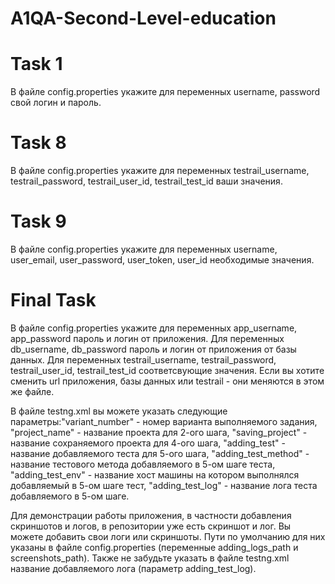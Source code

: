 # A1QA-Second-Level-education
# Task 1
В файле config.properties укажите для переменных username, password свой логин и пароль.

# Task 8
В файле config.properties укажите для переменных testrail_username, testrail_password, testrail_user_id, testrail_test_id ваши значения.

# Task 9
В файле config.properties укажите для переменных username, user_email, user_password, user_token, user_id необходимые значения.

# Final Task

В файле config.properties укажите для переменных app_username, app_password пароль и логин от приложения. Для переменных db_username, db_password пароль и логин от приложения от базы данных. Для переменных testrail_username, testrail_password, testrail_user_id, testrail_test_id соответсвующие значения. Если вы хотите сменить url приложения, базы данных или testrail - они меняются в этом же файле.

В файле testng.xml вы можете указать следующие параметры:"variant_number" - номер варианта выполняемого задания, "project_name" - название проекта для 2-ого шага, "saving_project" - название сохраняемого проекта для 4-ого шага, "adding_test" - название добавляемого теста для 5-ого шага, "adding_test_method" - название тестового метода добавляемого в 5-ом шаге теста, "adding_test_env" - название хост машины на котором выполнялся добавляемый в 5-ом шаге тест, "adding_test_log" -  название лога  теста добавляемого в 5-ом шаге.

Для демонстрации работы приложения, в частности добавления скриншотов и логов, в репозитории уже есть скриншот и лог. Вы можете добавить свои логи или скриншоты. Пути по умолчанию для них указаны в файле config.properties (переменные adding_logs_path и screenshots_path). Также не забудьте указать в файле testng.xml название добавляемого лога (параметр adding_test_log).

